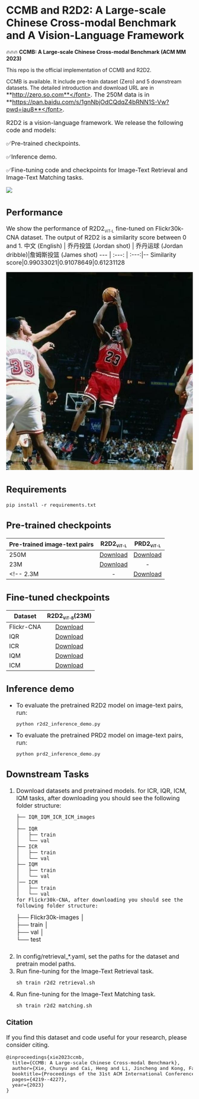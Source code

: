 # CCMB and R2D2: A Large-scale Chinese Cross-modal Benchmark and A  Vision-Language Framework



🔥🔥🔥 **CCMB: A Large-scale Chinese Cross-modal Benchmark (ACM MM 2023)**



This repo is the official implementation of CCMB and R2D2</a>. 

<!-- &#x2705;<a href="http://zero.so.com">Zero benchmark</a> is available. The detailed introduction and download URL are in <font size=4>**http://zero.so.com**</font>. The 250M data is in -->

CCMB is available. It include pre-train dataset (Zero) and 5 downstream datasets. The detailed introduction and download URL are in <font size=3>**http://zero.so.com**</font>. The 250M data is in <font size=3>**https://pan.baidu.com/s/1gnNbjOdCQdqZ4bRNN1S-Vw?pwd=iau8**</font>.

R2D2 is a vision-language framework. We release the following code and models:

&#x2705;Pre-trained checkpoints.

&#x2705;Inference demo.

&#x2705;Fine-tuning code and checkpoints for Image-Text Retrieval and Image-Text Matching tasks.

<!-- &#x274C;Pre-training code (coming soon). -->

<img src="image/framework.png">

## Performance
We show the performance of R2D2<sub><font size=1.5>ViT-L</font></sub> fine-tuned on Flickr30k-CNA dataset. The output of R2D2 is a similarity score between 0 and 1.
中文 (English) | 乔丹投篮 (Jordan shot) | 乔丹运球 (Jordan dribble)|詹姆斯投篮 (James shot)
--- | :---: | :---:|--
Similarity score|0.99033021|0.91078649|0.61231128

<img src="image/jordan.jpg">

## Requirements
<pre/>pip install -r requirements.txt</pre> 



## Pre-trained checkpoints
Pre-trained image-text pairs | R2D2<sub><font size=1.5>ViT-L</font></sub> | PRD2<sub><font size=1.5>ViT-L</font></sub>
--- | :---: | :---:
250M | <a href="https://drive.google.com/file/d/18Fd3vGvj0Dz8rPlxROxugjZaF8Z4jf7g/view?usp=sharing">Download</a> | <a href="https://drive.google.com/file/d/15zDdam7_-YT0suA3Wc226vvxcyBxWZ_O/view?usp=sharing">Download
23M |  <a href="https://drive.google.com/file/d/1vvvMv3mTRFGAUojbSJoZiTuqYPJqIquh/view?usp=sharing">Download</a> | -
<!-- 2.3M | - | <a href="https://drive.google.com/file/d/1SKH-d1Vd-1wn3qUt6YKnep7VsTXfbTK0/view?usp=sharing">Download</a> | - -->

## Fine-tuned checkpoints
Dataset | R2D2<sub><font size=1.5>ViT-B</font></sub>(23M) | 
--- | :---: 
Flickr-CNA | <a href="https://drive.google.com/file/d/1qgbDIqSUBqGz6rGCGKtW14wzPTIcnLLg/view?usp=sharing">Download</a> 
IQR | <a href="https://drive.google.com/file/d/1lQ6rqMXukzul6XQJ8uZe_BQh-tuL1KNm/view?usp=sharing">Download</a> 
ICR | <a href="https://drive.google.com/file/d/15Zsr8n49AEjOi2MkOfp1ZtUAKGss_Xbz/view?usp=sharing">Download</a> 
IQM | <a href="https://drive.google.com/file/d/1JxLL6mlhDz_pjoUuyeeRVTHw0q8gW5et/view?usp=sharing">Download</a> 
ICM | <a href="https://drive.google.com/file/d/1FI9RzJT-0j30ftcfkx0zDF2v3T7iXZtG/view?usp=sharing">Download</a> 

## Inference demo
- To evaluate the pretrained R2D2 model on image-text pairs, run:
    <pre>python r2d2_inference_demo.py</pre> 
- To evaluate the pretrained PRD2 model on image-text pairs, run:
    <pre>python prd2_inference_demo.py</pre> 

## Downstream Tasks
1. Download datasets and pretrained models.
    for ICR, IQR, ICM, IQM tasks, after downloading you should see the following folder structure:
    ```
    ├── IQR_IQM_ICR_ICM_images
    │   
    ├── IQR
    │   ├── train
    │   └── val
    ├── ICR
    │   ├── train
    │   └── val
    ├── IQM
    │   ├── train
    │   └── val
    │── ICM
    │   ├── train
    │   └── val
    for Flickr30k-CNA, after downloading you should see the following folder structure:
    ```
    ├── Flickr30k-images
    │   
    ├── train
    │   
    ├── val
    │  
    └── test
    ```
  2. In config/retrieval_*.yaml, set the paths for the dataset and pretrain model paths.
  3. Run fine-tuning for the Image-Text Retrieval task.
      ```
      sh train_r2d2_retrieval.sh
      ```
  4. Run fine-tuning for the Image-Text Matching task.
      ```
      sh train_r2d2_matching.sh
      ```
    
### Citation
If you find this dataset and code useful for your research, please consider citing.
<pre>
@inproceedings{xie2023ccmb,
  title={CCMB: A Large-scale Chinese Cross-modal Benchmark},
  author={Xie, Chunyu and Cai, Heng and Li, Jincheng and Kong, Fanjing and Wu, Xiaoyu and Song, Jianfei and Morimitsu, Henrique and Yao, Lin and Wang, Dexin and Zhang, Xiangzheng and others},
  booktitle={Proceedings of the 31st ACM International Conference on Multimedia},
  pages={4219--4227},
  year={2023}
}</pre>

